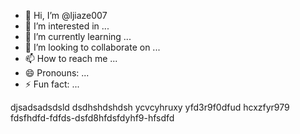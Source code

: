 - 👋 Hi, I’m @ljiaze007
- 👀 I’m interested in ...
- 🌱 I’m currently learning ...
- 💞️ I’m looking to collaborate on ...
- 📫 How to reach me ...
- 😄 Pronouns: ...
- ⚡ Fun fact: ...

<!---
ljiaze007/ljiaze007 is a ✨ special ✨ repository because its `README.md` (this file) appears on your GitHub profile.
You can click the Preview link to take a look at your changes.
--->
djsadsadsdsld dsdhshdshdsh  ycvcyhruxy yfd3r9f0dfud hcxzfyr979 fdsfhdfd-fdfds-dsfd8hfdsfdyhf9-hfsdfd
